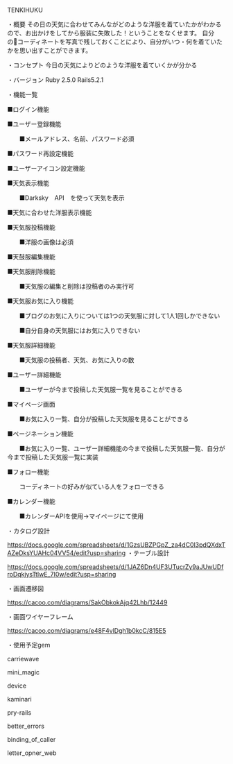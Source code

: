 TENKIHUKU

・概要
その日の天気に合わせてみんながどのような洋服を着ていたかがわかるので、お出かけをしてから服装に失敗した！ということをなくせます。
自分のコーディネートを写真で残しておくことにより、自分がいつ・何を着ていたかを思い出すことができます。

・コンセプト
今日の天気によりどのような洋服を着ていくかが分かる

・バージョン
Ruby 2.5.0 Rails5.2.1

・機能一覧

■ログイン機能

■ユーザー登録機能

　　■メールアドレス、名前、パスワード必須

■パスワード再設定機能

■ユーザーアイコン設定機能

■天気表示機能

　　■Darksky　API　を使って天気を表示

■天気に合わせた洋服表示機能

■天気服投稿機能

　　■洋服の画像は必須

■天鼓服編集機能

■天気服削除機能

　　■天気服の編集と削除は投稿者のみ実行可

■天気服お気に入り機能

　　■ブログのお気に入りについては1つの天気服に対して1人1回しかできない

　　■自分自身の天気服にはお気に入りできない

■天気服詳細機能

　　■天気服の投稿者、天気、お気に入りの数

■ユーザー詳細機能

　　■ユーザーが今まで投稿した天気服一覧を見ることができる

■マイページ画面

　　■お気に入り一覧、自分が投稿した天気服を見ることができる

■ページネーション機能

　　■お気に入り一覧、ユーザー詳細機能の今まで投稿した天気服一覧、自分が今まで投稿した天気服一覧に実装

■フォロー機能

　　コーディネートの好みが似ている人をフォローできる

■カレンダー機能

　　■カレンダーAPIを使用→マイページにて使用

・カタログ設計

https://docs.google.com/spreadsheets/d/1GzsUBZPGpZ_za4dC0l3pdQXdxTAZeDksYUAHc04VV54/edit?usp=sharing
・テーブル設計

https://docs.google.com/spreadsheets/d/1JAZ6Dn4UF3UTucrZy9aJUwUDfroDqkjysTtlwE_7I0w/edit?usp=sharing

・画面遷移図

https://cacoo.com/diagrams/SakObkokAjq42Lhb/12449

・画面ワイヤーフレーム

https://cacoo.com/diagrams/e48F4vlDgh1b0kcC/815E5

・使用予定gem

  carriewave

  mini_magic

  device

  kaminari

  pry-rails

  better_errors

  binding_of_caller

  letter_opner_web
